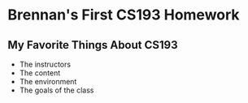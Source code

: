 # Brennan's First CS193 Homework

## My Favorite Things About CS193
- The instructors
- The content
- The environment
- The goals of the class
